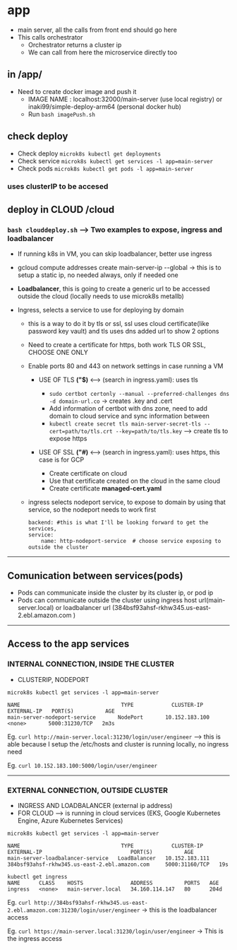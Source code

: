 # app 
- main server, all the calls from front end should go here
- This calls orchestrator
    - Orchestrator returns a cluster ip
    - We can call from here the microservice directly too


## in /app/
- Need to create docker image and push it
    - IMAGE NAME : localhost:32000/main-server (use local registry) or inaki99/simple-deploy-arm64 (personal docker hub)
    - Run `bash imagePush.sh`


## check deploy
- Check deploy   `microk8s kubectl get deployments`
- Check service `microk8s kubectl get services -l app=main-server`
- Check pods `microk8s kubectl get pods -l app=main-server`

### uses clusterIP to be accesed

## deploy in CLOUD  /cloud
### `bash clouddeploy.sh` -->  Two examples to expose, ingress and loadbalancer
- If running k8s in VM, you can skip loadbalancer, better use ingress
- gcloud compute addresses create main-server-ip --global -> this is to setup a static ip, no needed always, only if needed one

- **Loadbalancer**, this is going to create a generic url to be accessed outside the cloud (locally needs to use microk8s metallb)
- Ingress, selects a service to use for deploying by domain
    - this is a way to do it by tls or ssl, ssl uses cloud certificate(like password key vault) and tls uses dns added url to show 2 options
    - Need to create a certificate for https, both work TLS OR SSL, CHOOSE ONE ONLY 
    - Enable ports 80 and 443 on network settings in case running a VM

        - USE OF TLS **("$)** <--> (search in ingress.yaml): uses tls         
            - `sudo certbot certonly --manual --preferred-challenges dns -d domain-url.co`  -> creates .key and .cert
            - Add information of certbot with dns zone, need to add domain to cloud service and sync information between
            - `kubectl create secret tls main-server-secret-tls --cert=path/to/tls.crt --key=path/to/tls.key` --> create tls to expose https

        - USE OF SSL **("#)** <--> (search in ingress.yaml): uses https, this case is for GCP 
            - Create certificate on cloud 
            - Use that certificate created on the cloud in the same cloud 
            - Create certificate **managed-cert.yaml**

    - ingress selects nodeport service, to expose to domain by using that service, so the nodeport needs to work first 
        ```
        backend: #this is what I'll be looking forward to get the services, 
        service: 
            name: http-nodeport-service  # choose service exposing to outside the cluster
        ```


------------------------------------

## Comunication between services(pods)
- Pods can communicate inside the cluster by its cluster ip, or pod ip
- Pods can communicate outside the cluster using ingress host url(main-server.local) or loadbalancer url (384bsf93ahsf-rkhw345.us-east-2.ebl.amazon.com )

------
## Access to the app services

### INTERNAL CONNECTION, INSIDE THE CLUSTER 
- CLUSTERIP, NODEPORT

```
microk8s kubectl get services -l app=main-server

NAME                                TYPE            CLUSTER-IP       EXTERNAL-IP   PORT(S)          AGE
main-server-nodeport-service       NodePort       10.152.183.100       <none>       5000:31230/TCP   2m3s
```

Eg.  `curl http://main-server.local:31230/login/user/engineer`  --> this is able because I setup the /etc/hosts and cluster is running locally, no ingress need

Eg.  `curl 10.152.183.100:5000/login/user/engineer`  

-------------------------------------

### EXTERNAL CONNECTION, OUTSIDE CLUSTER
- INGRESS AND LOADBALANCER (external ip address)
- FOR CLOUD --> is running in cloud services (EKS, Google Kubernetes Engine, Azure Kubernetes Services)
 
```
microk8s kubectl get services -l app=main-server

NAME                                TYPE            CLUSTER-IP                   EXTERNAL-IP                            PORT(S)          AGE
main-server-loadbalancer-service   LoadBalancer   10.152.183.111      384bsf93ahsf-rkhw345.us-east-2.ebl.amazon.com     5000:31160/TCP   19s

kubectl get ingress 
NAME      CLASS    HOSTS               ADDRESS          PORTS   AGE
ingress   <none>   main-server.local   34.160.114.147   80      204d

```

Eg.  `curl http://384bsf93ahsf-rkhw345.us-east-2.ebl.amazon.com:31230/login/user/engineer` -> this is the loadbalancer access 

Eg.  `curl https://main-server.local:31230/login/user/engineer`  -> This is the ingress access 


